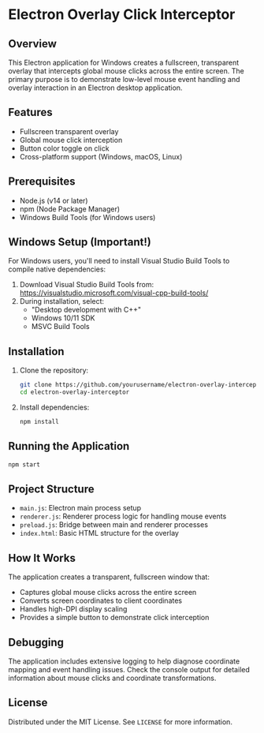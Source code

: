 # Electron Overlay Click Interceptor

## Overview

This Electron application for Windows creates a fullscreen, transparent overlay that intercepts global mouse clicks across the entire screen. The primary purpose is to demonstrate low-level mouse event handling and overlay interaction in an Electron desktop application.

## Features

- Fullscreen transparent overlay
- Global mouse click interception
- Button color toggle on click
- Cross-platform support (Windows, macOS, Linux)

## Prerequisites

- Node.js (v14 or later)
- npm (Node Package Manager)
- Windows Build Tools (for Windows users)

## Windows Setup (Important!)

For Windows users, you'll need to install Visual Studio Build Tools to compile native dependencies:

1. Download Visual Studio Build Tools from: https://visualstudio.microsoft.com/visual-cpp-build-tools/
2. During installation, select:
   - "Desktop development with C++"
   - Windows 10/11 SDK
   - MSVC Build Tools

## Installation

1. Clone the repository:
   ```bash
   git clone https://github.com/yourusername/electron-overlay-interceptor.git
   cd electron-overlay-interceptor
   ```

2. Install dependencies:
   ```bash
   npm install
   ```

## Running the Application

```bash
npm start
```

## Project Structure

- `main.js`: Electron main process setup
- `renderer.js`: Renderer process logic for handling mouse events
- `preload.js`: Bridge between main and renderer processes
- `index.html`: Basic HTML structure for the overlay

## How It Works

The application creates a transparent, fullscreen window that:
- Captures global mouse clicks across the entire screen
- Converts screen coordinates to client coordinates
- Handles high-DPI display scaling
- Provides a simple button to demonstrate click interception

## Debugging

The application includes extensive logging to help diagnose coordinate mapping and event handling issues. Check the console output for detailed information about mouse clicks and coordinate transformations.

## License

Distributed under the MIT License. See `LICENSE` for more information.
